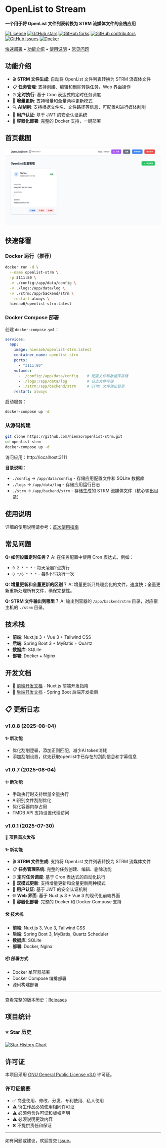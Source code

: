 # OpenList to Stream

**一个用于将 OpenList 文件列表转换为 STRM 流媒体文件的全栈应用**

[![License](https://img.shields.io/github/license/hienao/openlist-strm?style=flat-square)](LICENSE)
[![GitHub stars](https://img.shields.io/github/stars/hienao/openlist-strm?style=flat-square&color=yellow)](https://github.com/hienao/openlist-strm/stargazers)
[![GitHub forks](https://img.shields.io/github/forks/hienao/openlist-strm?style=flat-square&color=blue)](https://github.com/hienao/openlist-strm/network/members)
[![GitHub contributors](https://img.shields.io/github/contributors/hienao/openlist-strm?style=flat-square&color=orange)](https://github.com/hienao/openlist-strm/graphs/contributors)
[![GitHub issues](https://img.shields.io/github/issues/hienao/openlist-strm?style=flat-square&color=red)](https://github.com/hienao/openlist-strm/issues)
[![Docker](https://img.shields.io/docker/pulls/hienao6/openlist-strm?color=%2348BB78&logo=docker&label=pulls&style=flat-square)](https://hub.docker.com/r/hienao6/openlist-strm)

[快速部署](#快速部署) • [功能介绍](#功能介绍) • [使用说明](#使用说明) • [常见问题](#常见问题)

## 功能介绍

- 🎬 **STRM 文件生成**: 自动将 OpenList 文件列表转换为 STRM 流媒体文件
- 📋 **任务管理**: 支持创建、编辑和删除转换任务，Web 界面操作
- ⏰ **定时执行**: 基于 Cron 表达式的定时任务调度
- 🔄 **增量更新**: 支持增量和全量两种更新模式
- 🔍 **AI刮削**: 支持根据文件名、文件路径等信息，可配置AI进行媒体刮削
- 🔐 **用户认证**: 基于 JWT 的安全认证系统
- 🐳 **容器化部署**: 完整的 Docker 支持，一键部署

## 首页截图

![首页截图](screenshots/home.jpg)

## 快速部署

### Docker 运行（推荐）

```bash
docker run -d \
  --name openlist-strm \
  -p 3111:80 \
  -v ./config:/app/data/config \
  -v ./logs:/app/data/log \
  -v ./strm:/app/backend/strm \
  --restart always \
  hienao6/openlist-strm:latest
```

### Docker Compose 部署

创建 `docker-compose.yml`：
```yaml
services:
  app:
    image: hienao6/openlist-strm:latest
    container_name: openlist-strm
    ports:
      - "3111:80"
    volumes:
      - ./config:/app/data/config    # 配置文件和数据库存储
      - ./logs:/app/data/log         # 日志文件存储
      - ./strm:/app/backend/strm     # STRM 文件输出目录
    restart: always
```

启动服务：
```bash
docker-compose up -d
```

### 从源码构建

```bash
git clone https://github.com/hienao/openlist-strm.git
cd openlist-strm
docker-compose up -d
```

访问应用：http://localhost:3111

**目录说明：**
- `./config` → `/app/data/config` - 存储应用配置文件和 SQLite 数据库
- `./logs` → `/app/data/log` - 存储应用运行日志
- `./strm` → `/app/backend/strm` - 存储生成的 STRM 流媒体文件（核心输出目录）

## 使用说明

详细的使用说明请参考：[首次使用指南](https://github.com/hienao/openlist-strm/wiki/%E9%A6%96%E6%AC%A1%E4%BD%BF%E7%94%A8)

## 常见问题

**Q: 如何设置定时任务？**
A: 在任务配置中使用 Cron 表达式，例如：
- `0 2 * * *` - 每天凌晨2点执行
- `0 */6 * * *` - 每6小时执行一次

**Q: 增量更新和全量更新的区别？**
A: 增量更新只处理变化的文件，速度快；全量更新重新处理所有文件，确保完整性。

**Q: STRM 文件输出到哪里？**
A: 输出到容器的 `/app/backend/strm` 目录，对应宿主机的 `./strm` 目录。

## 技术栈

- **前端**: Nuxt.js 3 + Vue 3 + Tailwind CSS
- **后端**: Spring Boot 3 + MyBatis + Quartz
- **数据库**: SQLite
- **部署**: Docker + Nginx

## 开发文档

- 📖 [前端开发文档](frontend-dev.md) - Nuxt.js 前端开发指南
- 📖 [后端开发文档](backend-dev.md) - Spring Boot 后端开发指南

## 📋 更新日志

### v1.0.8 (2025-08-04)
#### ✨ 新功能
- 优化刮削逻辑，添加正则匹配，减少AI token消耗
- 添加刮削设置，优先获取openlist中已存在的刮削信息和字幕信息

### v1.0.7 (2025-08-04)
#### ✨ 新功能
- 手动执行时支持增量全量执行
- AI识别文件刮削优化
- 优化容器内存占用
- TMDB API 支持设置代理访问


### v1.0.1 (2025-07-30)
🎉 **项目首次发布**
#### ✨ 新功能
- 🎬 **STRM 文件生成**: 支持将 OpenList 文件列表转换为 STRM 流媒体文件
- 📋 **任务管理系统**: 完整的任务创建、编辑、删除功能
- ⏰ **定时任务调度**: 基于 Cron 表达式的自动化执行
- 🔄 **双模式更新**: 支持增量更新和全量更新两种模式
- 🔐 **用户认证**: 基于 JWT 的安全认证机制
- 🌐 **Web 界面**: 基于 Nuxt.js 3 + Vue 3 的现代化前端界面
- 🐳 **容器化部署**: 完整的 Docker 和 Docker Compose 支持

#### 🛠️ 技术栈
- **前端**: Nuxt.js 3, Vue 3, Tailwind CSS
- **后端**: Spring Boot 3, MyBatis, Quartz Scheduler
- **数据库**: SQLite
- **部署**: Docker, Nginx

#### 📦 部署方式
- Docker 单容器部署
- Docker Compose 编排部署
- 源码构建部署

---

查看完整的版本历史：[Releases](https://github.com/hienao/openlist-strm/releases)

## 项目统计

### ⭐ Star 历史

[![Star History Chart](https://api.star-history.com/svg?repos=hienao/openlist-strm&type=Date)](https://star-history.com/#hienao/openlist-strm&Date)

## 许可证

本项目采用 [GNU General Public License v3.0](LICENSE) 许可证。

### 许可证摘要

- ✅ 商业使用、修改、分发、专利使用、私人使用
- ⚠️ 衍生作品必须使用相同许可证
- ⚠️ 必须包含许可证和版权声明
- ⚠️ 必须说明更改内容
- ❌ 不提供责任和保证

---

如有问题或建议，欢迎提交 [Issue](https://github.com/hienao/openlist-strm/issues)。
